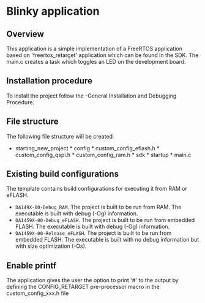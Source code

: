 Blinky application
===============================

## Overview

This application is a simple implementation of a FreeRTOS application based on 'freertos_retarget' application which can be found in the SDK.
The main.c creates a task which toggles an LED on the development board.

## Installation procedure

To install the project follow the -General Installation and Debugging Procedure.

## File structure

The following file structure will be created:

* starting_new_project
        * config
        		* custom_config_eflash.h 
                * custom_config_qspi.h
                * custom_config_ram.h
        * sdk
        * startup
        * main.c

## Existing build configurations

The template contains build configurations for executing it from RAM or eFLASH. 

- `DA149X-00-Debug_RAM`. The project is built to be run from RAM. The executable is built with debug (-Og) information.
- `DA1459X-00-Debug_eFLASH`. The project is built to be run from embedded FLASH. The executable is built with debug (-Og) information.
- `DA1459X-00-Release_eFLASH`. The project is built to be run from embedded FLASH. The executable is built with no debug information but with size optimization (-Os).

## Enable printf

The application gives the user the option to print '#' to the output by defining the CONFIG_RETARGET pre-processor macro in the custom_config_xxx.h file
